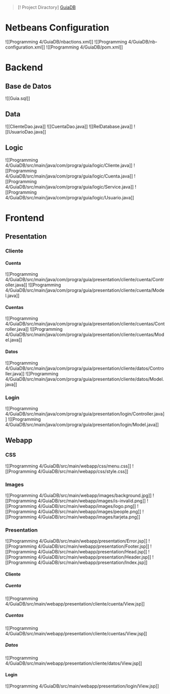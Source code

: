 
>[! Project Diractory]
> [GuiaDB](file:///home/xarthy/uni-notes/SS2023/Programming%204/GuiaDB)

# Netbeans Configuration
![[Programming 4/GuiaDB/nbactions.xml]]
![[Programming 4/GuiaDB/nb-configuration.xml]]
![[Programming 4/GuiaDB/pom.xml]]
# Backend
## Base de Datos
![[Guia.sql]]
## Data
![[ClienteDao.java]]
![[CuentaDao.java]]
![[RelDatabase.java]]
![[UsuarioDao.java]]
## Logic
![[Programming 4/GuiaDB/src/main/java/com/progra/guia/logic/Cliente.java]]
![[Programming 4/GuiaDB/src/main/java/com/progra/guia/logic/Cuenta.java]]
![[Programming 4/GuiaDB/src/main/java/com/progra/guia/logic/Service.java]]
![[Programming 4/GuiaDB/src/main/java/com/progra/guia/logic/Usuario.java]]

# Frontend
## Presentation
### Cliente
#### Cuenta
![[Programming 4/GuiaDB/src/main/java/com/progra/guia/presentation/cliente/cuenta/Controller.java]]
![[Programming 4/GuiaDB/src/main/java/com/progra/guia/presentation/cliente/cuenta/Model.java]]
#### Cuentas
![[Programming 4/GuiaDB/src/main/java/com/progra/guia/presentation/cliente/cuentas/Controller.java]]
![[Programming 4/GuiaDB/src/main/java/com/progra/guia/presentation/cliente/cuentas/Model.java]]
#### Datos
![[Programming 4/GuiaDB/src/main/java/com/progra/guia/presentation/cliente/datos/Controller.java]]
![[Programming 4/GuiaDB/src/main/java/com/progra/guia/presentation/cliente/datos/Model.java]]
### Login
![[Programming 4/GuiaDB/src/main/java/com/progra/guia/presentation/login/Controller.java]]
![[Programming 4/GuiaDB/src/main/java/com/progra/guia/presentation/login/Model.java]]
## Webapp
### CSS
![[Programming 4/GuiaDB/src/main/webapp/css/menu.css]]
![[Programming 4/GuiaDB/src/main/webapp/css/style.css]]
### Images
![[Programming 4/GuiaDB/src/main/webapp/images/background.jpg]]
![[Programming 4/GuiaDB/src/main/webapp/images/is-invalid.png]]
![[Programming 4/GuiaDB/src/main/webapp/images/logo.png]]
![[Programming 4/GuiaDB/src/main/webapp/images/people.png]]
![[Programming 4/GuiaDB/src/main/webapp/images/tarjeta.png]]
### Presentation
![[Programming 4/GuiaDB/src/main/webapp/presentation/Error.jsp]]
![[Programming 4/GuiaDB/src/main/webapp/presentation/Footer.jsp]]
![[Programming 4/GuiaDB/src/main/webapp/presentation/Head.jsp]]
![[Programming 4/GuiaDB/src/main/webapp/presentation/Header.jsp]]
![[Programming 4/GuiaDB/src/main/webapp/presentation/Index.jsp]]
#### Cliente
##### Cuenta
![[Programming 4/GuiaDB/src/main/webapp/presentation/cliente/cuenta/View.jsp]]
##### Cuentas
![[Programming 4/GuiaDB/src/main/webapp/presentation/cliente/cuentas/View.jsp]]
##### Datos
![[Programming 4/GuiaDB/src/main/webapp/presentation/cliente/datos/View.jsp]]
#### Login
![[Programming 4/GuiaDB/src/main/webapp/presentation/login/View.jsp]]

